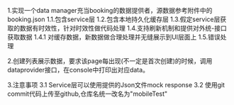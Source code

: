 1.实现一个data manager充当booking的数据提供者，源数据参考附件中的booking.json
    1.1.包含service层
    1.2.包含本地持久化缓存层
    1.3.假定service层获取的数据有时效性，针对时效性做代码处理
    1.4.支持刷新机制和提供对外统-接口获取数据
        1.4.1 对缓存数据，新数据做合理处理并无缝展示到UI层面上
    1.5.错误处理

2.创建列表展示数据，要求该page每出现(不一定是首次创建)的时候，调用dataprovider接口，在console中打印出对应data。

3.注意事项
    3.1 Service层可以使用提供的Json文件mock response
    3.2 使用git commit代码上传至github,仓库名统一改名为"mobileTest"